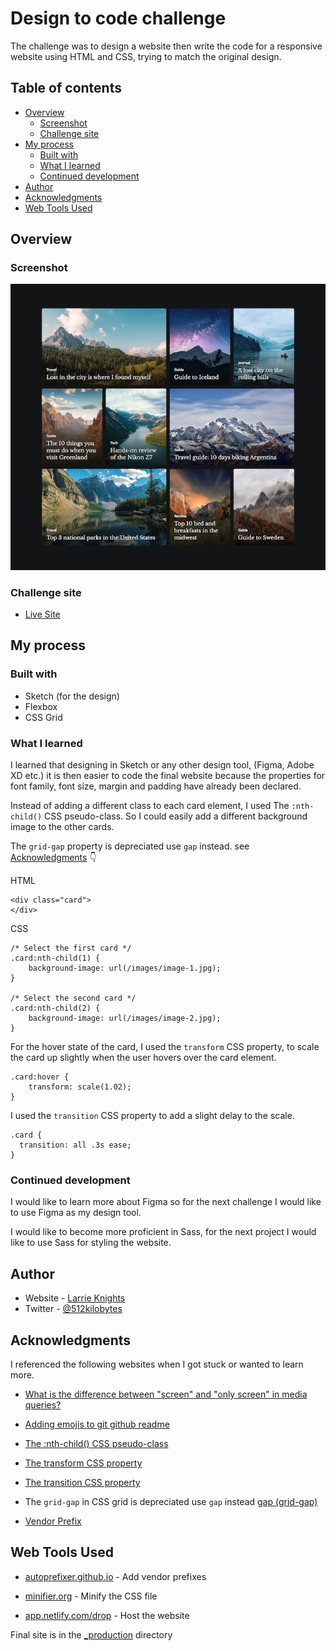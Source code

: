 # Design to code challenge

The challenge was to design a website then write the code for a responsive website using HTML and CSS, trying to match the original design.

## Table of contents

- [Overview](#overview)
  - [Screenshot](#screenshot)
  - [Challenge site](#challenge-site)
- [My process](#my-process)
  - [Built with](#built-with)
  - [What I learned](#what-i-learned)
  - [Continued development](#continued-development)
- [Author](#author)
- [Acknowledgments](#acknowledgments)
- [Web Tools Used](#web-tools-used)

## Overview

### Screenshot

![](screenshot.png)

### Challenge site

- [Live Site](https://inspiring-villani-d79eb6.netlify.app/)

## My process

### Built with

- Sketch (for the design)
- Flexbox
- CSS Grid

### What I learned

I learned that designing in Sketch or any other design tool, (Figma, Adobe XD etc.) it is then easier to code the final website because the properties for font family, font size, margin and padding have already been declared.

Instead of adding a different class to each card element, I used The `:nth-child()` CSS pseudo-class. So I could easily add a different background image to the other cards.

The `grid-gap` property is depreciated use `gap` instead. see [Acknowledgments](#acknowledgments) :point_down:

HTML
```
<div class="card">
</div>
```

CSS
```
/* Select the first card */
.card:nth-child(1) {
    background-image: url(/images/image-1.jpg);
}

/* Select the second card */
.card:nth-child(2) {
    background-image: url(/images/image-2.jpg);
}
```

For the hover state of the card, I used the `transform` CSS property, to scale the card up slightly when the user hovers over the card element.

```
.card:hover {
    transform: scale(1.02);
}
```

I used the `transition` CSS property to add a slight delay to the scale.

```
.card {
  transition: all .3s ease;
}
```

### Continued development

I would like to learn more about Figma so for the next challenge I would like to use Figma as my design tool.

I would like to become more proficient in Sass, for the next project I would like to use Sass for styling the website.

## Author

- Website - [Larrie Knights](https://larrieknights.com)
- Twitter - [@512kilobytes](https://www.twitter.com/512kilobytes)

## Acknowledgments

I referenced the following websites when I got stuck or wanted to learn more.

- [What is the difference between "screen" and "only screen" in media queries?](https://stackoverflow.com/questions/8549529/what-is-the-difference-between-screen-and-only-screen-in-media-queries)

- [Adding emojis to git github readme](https://github.com/ikatyang/emoji-cheat-sheet/blob/master/README.md)

- [The :nth-child() CSS pseudo-class](https://developer.mozilla.org/en-US/docs/Web/CSS/:nth-child)

- [The transform CSS property](https://developer.mozilla.org/en-US/docs/Web/CSS/transform)

- [The transition CSS property](https://developer.mozilla.org/en-US/docs/Web/CSS/transition)

- The `grid-gap` in CSS grid is depreciated use `gap` instead [gap (grid-gap)](https://developer.mozilla.org/en-US/docs/Web/CSS/gap)

- [Vendor Prefix](https://developer.mozilla.org/en-US/docs/Glossary/Vendor_Prefix)

## Web Tools Used

- [autoprefixer.github.io](https://autoprefixer.github.io/) - Add vendor prefixes

- [minifier.org](https://www.minifier.org/) - Minify the CSS file

- [app.netlify.com/drop](https://app.netlify.com/drop) - Host the website

Final site is in the [_production](/_production) directory